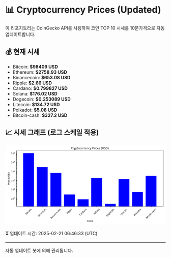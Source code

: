 
# 📊 Cryptocurrency Prices (Updated)

이 리포지토리는 CoinGecko API를 사용하여 코인 TOP 10 시세를 10분가격으로 자동 업데이트합니다.

## 💰 현재 시세
- Bitcoin: **$98409 USD**
- Ethereum: **$2758.93 USD**
- Binancecoin: **$653.08 USD**
- Ripple: **$2.66 USD**
- Cardano: **$0.799827 USD**
- Solana: **$176.02 USD**
- Dogecoin: **$0.253089 USD**
- Litecoin: **$134.72 USD**
- Polkadot: **$5.08 USD**
- Bitcoin-cash: **$327.2 USD**

## 📈 시세 그래프 (로그 스케일 적용)
![Crypto Prices](crypto_prices.png)

⏳ 업데이트 시간: 2025-02-21 06:46:33 (UTC)

---
자동 업데이트 봇에 의해 관리됩니다.
